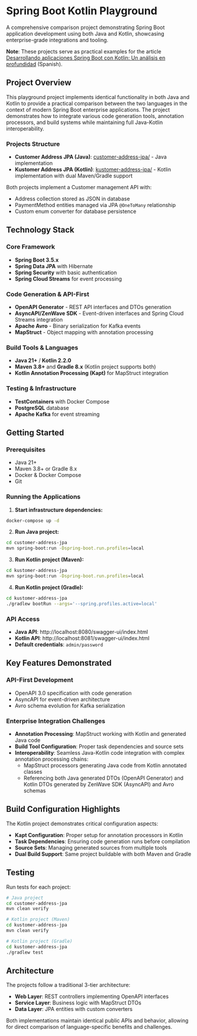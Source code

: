 # Spring Boot Kotlin Playground

A comprehensive comparison project demonstrating Spring Boot application development using both Java and Kotlin, showcasing enterprise-grade integrations and tooling.

**Note**: These projects serve as practical examples for the article [Desarrollando aplicaciones Spring Boot con Kotlin: Un análisis en profundidad](https://adictosaltrabajo.com/2025/11/11/desarrollando-aplicaciones-spring-boot-con-kotlin-un-an%C3%A1lisis-en-profundidad/) (Spanish).

## Project Overview

This playground project implements identical functionality in both Java and Kotlin to provide a practical comparison between the two languages in the context of modern Spring Boot enterprise applications. The project demonstrates how to integrate various code generation tools, annotation processors, and build systems while maintaining full Java-Kotlin interoperability.

### Projects Structure

- **Customer Address JPA (Java)**: [customer-address-jpa/](./customer-address-jpa/) - Java implementation
- **Kustomer Address JPA (Kotlin)**: [kustomer-address-jpa/](./kustomer-address-jpa/) - Kotlin implementation with dual Maven/Gradle support

Both projects implement a Customer management API with:
- Address collection stored as JSON in database
- PaymentMethod entities managed via JPA `@OneToMany` relationship
- Custom enum converter for database persistence

## Technology Stack

### Core Framework
- **Spring Boot 3.5.x**
- **Spring Data JPA** with Hibernate
- **Spring Security** with basic authentication
- **Spring Cloud Streams** for event processing

### Code Generation & API-First
- **OpenAPI Generator** - REST API interfaces and DTOs generation
- **AsyncAPI/ZenWave SDK** - Event-driven interfaces and Spring Cloud Streams integration
- **Apache Avro** - Binary serialization for Kafka events
- **MapStruct** - Object mapping with annotation processing

### Build Tools & Languages
- **Java 21+** / **Kotlin 2.2.0**
- **Maven 3.8+** and **Gradle 8.x** (Kotlin project supports both)
- **Kotlin Annotation Processing (Kapt)** for MapStruct integration

### Testing & Infrastructure
- **TestContainers** with Docker Compose
- **PostgreSQL** database
- **Apache Kafka** for event streaming

## Getting Started

### Prerequisites

- Java 21+
- Maven 3.8+ or Gradle 8.x
- Docker & Docker Compose
- Git

### Running the Applications

1. **Start infrastructure dependencies:**
```bash
docker-compose up -d
```

2. **Run Java project:**
```bash
cd customer-address-jpa
mvn spring-boot:run -Dspring-boot.run.profiles=local
```

3. **Run Kotlin project (Maven):**
```bash
cd kustomer-address-jpa
mvn spring-boot:run -Dspring-boot.run.profiles=local
```

4. **Run Kotlin project (Gradle):**
```bash
cd kustomer-address-jpa
./gradlew bootRun --args='--spring.profiles.active=local'
```

### API Access

- **Java API**: http://localhost:8080/swagger-ui/index.html
- **Kotlin API**: http://localhost:8081/swagger-ui/index.html
- **Default credentials**: `admin/password`

## Key Features Demonstrated

### API-First Development
- OpenAPI 3.0 specification with code generation
- AsyncAPI for event-driven architecture
- Avro schema evolution for Kafka serialization

### Enterprise Integration Challenges
- **Annotation Processing**: MapStruct working with Kotlin and generated Java code
- **Build Tool Configuration**: Proper task dependencies and source sets
- **Interoperability**: Seamless Java-Kotlin code integration with complex annotation processing chains:
  - MapStruct processors generating Java code from Kotlin annotated classes
  - Referencing both Java generated DTOs (OpenAPI Generator) and Kotlin DTOs generated by ZenWave SDK (AsyncAPI) and Avro schemas


## Build Configuration Highlights

The Kotlin project demonstrates critical configuration aspects:

- **Kapt Configuration**: Proper setup for annotation processors in Kotlin
- **Task Dependencies**: Ensuring code generation runs before compilation
- **Source Sets**: Managing generated sources from multiple tools
- **Dual Build Support**: Same project buildable with both Maven and Gradle

## Testing

Run tests for each project:

```bash
# Java project
cd customer-address-jpa
mvn clean verify

# Kotlin project (Maven)
cd kustomer-address-jpa
mvn clean verify

# Kotlin project (Gradle)
cd kustomer-address-jpa
./gradlew test
```

## Architecture

The projects follow a traditional 3-tier architecture:
- **Web Layer**: REST controllers implementing OpenAPI interfaces
- **Service Layer**: Business logic with MapStruct DTOs
- **Data Layer**: JPA entities with custom converters

Both implementations maintain identical public APIs and behavior, allowing for direct comparison of language-specific benefits and challenges.
